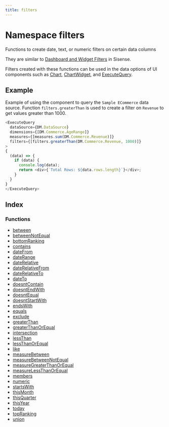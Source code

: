 ```yaml
---
title: filters
---
```


# Namespace filters

Functions to create date, text, or numeric filters on certain data columns

They are similar to [Dashboard and Widget Filters](https://docs.sisense.com/main/SisenseLinux/build-formulas.htm) in Sisense.

Filters created with these functions can be used in the data options of UI components such as
[Chart](../../../sdk-ui/interfaces/interface.ChartProps.md), [ChartWidget](../../../sdk-ui/interfaces/interface.ChartWidgetProps.md),
and [ExecuteQuery](../../../sdk-ui/interfaces/interface.ExecuteQueryProps.md).

## Example

Example of using the component to query the `Sample ECommerce` data source.
Function `filters.greaterThan` is used to create a filter on `Revenue` to get values
greater than 1000.
```ts
<ExecuteQuery
  dataSource={DM.DataSource}
  dimensions={[DM.Commerce.AgeRange]}
  measures={[measures.sum(DM.Commerce.Revenue)]}
  filters={[filters.greaterThan(DM.Commerce.Revenue, 1000)]}
>
{
  (data) => {
    if (data) {
      console.log(data);
      return <div>{`Total Rows: ${data.rows.length}`}</div>;
    }
  }
}
</ExecuteQuery>
```

## Index

### Functions

- [between](functions/function.between.md)
- [betweenNotEqual](functions/function.betweenNotEqual.md)
- [bottomRanking](functions/function.bottomRanking.md)
- [contains](functions/function.contains.md)
- [dateFrom](functions/function.dateFrom.md)
- [dateRange](functions/function.dateRange.md)
- [dateRelative](functions/function.dateRelative.md)
- [dateRelativeFrom](functions/function.dateRelativeFrom.md)
- [dateRelativeTo](functions/function.dateRelativeTo.md)
- [dateTo](functions/function.dateTo.md)
- [doesntContain](functions/function.doesntContain.md)
- [doesntEndWith](functions/function.doesntEndWith.md)
- [doesntEqual](functions/function.doesntEqual.md)
- [doesntStartWith](functions/function.doesntStartWith.md)
- [endsWith](functions/function.endsWith.md)
- [equals](functions/function.equals.md)
- [exclude](functions/function.exclude.md)
- [greaterThan](functions/function.greaterThan.md)
- [greaterThanOrEqual](functions/function.greaterThanOrEqual.md)
- [intersection](functions/function.intersection.md)
- [lessThan](functions/function.lessThan.md)
- [lessThanOrEqual](functions/function.lessThanOrEqual.md)
- [like](functions/function.like.md)
- [measureBetween](functions/function.measureBetween.md)
- [measureBetweenNotEqual](functions/function.measureBetweenNotEqual.md)
- [measureGreaterThanOrEqual](functions/function.measureGreaterThanOrEqual.md)
- [measureLessThanOrEqual](functions/function.measureLessThanOrEqual.md)
- [members](functions/function.members.md)
- [numeric](functions/function.numeric.md)
- [startsWith](functions/function.startsWith.md)
- [thisMonth](functions/function.thisMonth.md)
- [thisQuarter](functions/function.thisQuarter.md)
- [thisYear](functions/function.thisYear.md)
- [today](functions/function.today.md)
- [topRanking](functions/function.topRanking.md)
- [union](functions/function.union.md)
